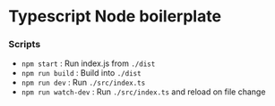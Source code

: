 # Typescript Node boilerplate

### Scripts

-   `npm start` : Run index.js from `./dist`
-   `npm run build` : Build into `./dist`
-   `npm run dev` : Run `./src/index.ts`
-   `npm run watch-dev` : Run `./src/index.ts` and reload on file change
